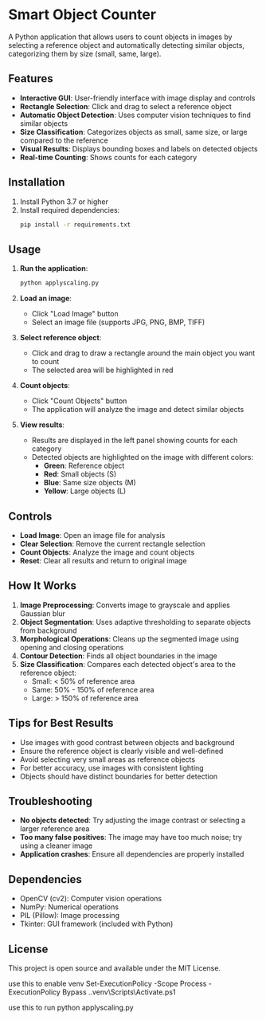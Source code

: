 # Smart Object Counter

A Python application that allows users to count objects in images by selecting a reference object and automatically detecting similar objects, categorizing them by size (small, same, large).

## Features

- **Interactive GUI**: User-friendly interface with image display and controls
- **Rectangle Selection**: Click and drag to select a reference object
- **Automatic Object Detection**: Uses computer vision techniques to find similar objects
- **Size Classification**: Categorizes objects as small, same size, or large compared to the reference
- **Visual Results**: Displays bounding boxes and labels on detected objects
- **Real-time Counting**: Shows counts for each category

## Installation

1. Install Python 3.7 or higher
2. Install required dependencies:
   ```bash
   pip install -r requirements.txt
   ```

## Usage

1. **Run the application**:
   ```bash
   python applyscaling.py
   ```

2. **Load an image**:
   - Click "Load Image" button
   - Select an image file (supports JPG, PNG, BMP, TIFF)

3. **Select reference object**:
   - Click and drag to draw a rectangle around the main object you want to count
   - The selected area will be highlighted in red

4. **Count objects**:
   - Click "Count Objects" button
   - The application will analyze the image and detect similar objects

5. **View results**:
   - Results are displayed in the left panel showing counts for each category
   - Detected objects are highlighted on the image with different colors:
     - **Green**: Reference object
     - **Red**: Small objects (S)
     - **Blue**: Same size objects (M)
     - **Yellow**: Large objects (L)

## Controls

- **Load Image**: Open an image file for analysis
- **Clear Selection**: Remove the current rectangle selection
- **Count Objects**: Analyze the image and count objects
- **Reset**: Clear all results and return to original image

## How It Works

1. **Image Preprocessing**: Converts image to grayscale and applies Gaussian blur
2. **Object Segmentation**: Uses adaptive thresholding to separate objects from background
3. **Morphological Operations**: Cleans up the segmented image using opening and closing operations
4. **Contour Detection**: Finds all object boundaries in the image
5. **Size Classification**: Compares each detected object's area to the reference object:
   - Small: < 50% of reference area
   - Same: 50% - 150% of reference area
   - Large: > 150% of reference area

## Tips for Best Results

- Use images with good contrast between objects and background
- Ensure the reference object is clearly visible and well-defined
- Avoid selecting very small areas as reference objects
- For better accuracy, use images with consistent lighting
- Objects should have distinct boundaries for better detection

## Troubleshooting

- **No objects detected**: Try adjusting the image contrast or selecting a larger reference area
- **Too many false positives**: The image may have too much noise; try using a cleaner image
- **Application crashes**: Ensure all dependencies are properly installed

## Dependencies

- OpenCV (cv2): Computer vision operations
- NumPy: Numerical operations
- PIL (Pillow): Image processing
- Tkinter: GUI framework (included with Python)

## License

This project is open source and available under the MIT License. 


use this to enable venv
Set-ExecutionPolicy -Scope Process -ExecutionPolicy Bypass .\.venv\Scripts\Activate.ps1


use this to run
python applyscaling.py